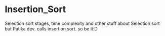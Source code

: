 # Insertion_Sort
Selection sort stages, time complexity and other stuff about Selection sort but Patika dev. calls insertion sort. so be it:D

